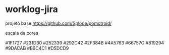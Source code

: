 # worklog-jira

projeto base 
https://github.com/Splode/pomotroid/



escala de cores

#1F1727
#231D30
#252339
#292C42
#2F384B
#4A5763
#66757C
#819294
#9DACAB
#B9C4C1
#D5DCD9
